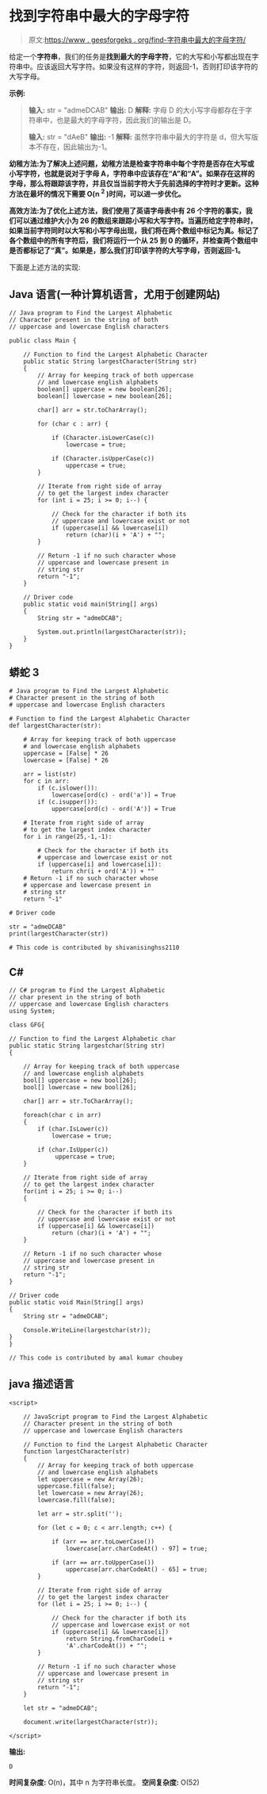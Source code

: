 # 找到字符串中最大的字母字符

> 原文:[https://www . geesforgeks . org/find-字符串中最大的字母字符/](https://www.geeksforgeeks.org/find-the-largest-alphabetic-character-present-in-the-string/)

给定一个**字符串**，我们的任务是**找到最大的字母字符**，它的大写和小写都出现在字符串中。应该返回大写字符。如果没有这样的字符，则返回-1，否则打印该字符的大写字母。

**示例:**

> **输入:** str = "admeDCAB"
> **输出:** D
> **解释:**
> 字母 D 的大小写字母都存在于字符串中，也是最大的字母字符，因此我们的输出是 D。
> 
> **输入:** str = "dAeB"
> **输出:** -1
> **解释:**
> 虽然字符串中最大的字符是 d，但大写版本不存在，因此输出为-1。

**幼稚方法:**为了解决上述问题，幼稚方法是检查字符串中每个字符是否存在大写或小写字符，也就是说**对于字母 A，字符串中应该存在“A”和“A”。如果存在这样的字母，那么将跟踪该字符，并且仅当当前字符大于先前选择的字符时才更新。这种方法在最坏的情况下需要 O(n <sup>2</sup> )时间，可以进一步优化。**

**高效方法:**为了优化上述方法，我们使用了英语字母表中有 26 个字符的事实，我们可以通过维护大小为 26 的数组来跟踪小写和大写字符。当遍历给定字符串时，如果当前字符同时以大写和小写字母出现，我们将在两个数组中标记**为真。标记了各个数组中的所有字符后，我们将运行一个从 25 到 0 的循环，并检查两个数组中是否都标记了“真”。如果是，那么我们打印该字符的大写字母，否则返回-1。**

下面是上述方法的实现:

## Java 语言(一种计算机语言，尤用于创建网站)

```
// Java program to Find the Largest Alphabetic
// Character present in the string of both
// uppercase and lowercase English characters

public class Main {

    // Function to find the Largest Alphabetic Character
    public static String largestCharacter(String str)
    {
        // Array for keeping track of both uppercase
        // and lowercase english alphabets
        boolean[] uppercase = new boolean[26];
        boolean[] lowercase = new boolean[26];

        char[] arr = str.toCharArray();

        for (char c : arr) {

            if (Character.isLowerCase(c))
                lowercase = true;

            if (Character.isUpperCase(c))
                uppercase = true;
        }

        // Iterate from right side of array
        // to get the largest index character
        for (int i = 25; i >= 0; i--) {

            // Check for the character if both its
            // uppercase and lowercase exist or not
            if (uppercase[i] && lowercase[i])
                return (char)(i + 'A') + "";
        }

        // Return -1 if no such character whose
        // uppercase and lowercase present in
        // string str
        return "-1";
    }

    // Driver code
    public static void main(String[] args)
    {
        String str = "admeDCAB";

        System.out.println(largestCharacter(str));
    }
}
```

## 蟒蛇 3

```
# Java program to Find the Largest Alphabetic
# Character present in the string of both
# uppercase and lowercase English characters

# Function to find the Largest Alphabetic Character
def largestCharacter(str):

    # Array for keeping track of both uppercase
    # and lowercase english alphabets
    uppercase = [False] * 26
    lowercase = [False] * 26

    arr = list(str)
    for c in arr:
        if (c.islower()):
            lowercase[ord(c) - ord('a')] = True
        if (c.isupper()):
            uppercase[ord(c) - ord('A')] = True

    # Iterate from right side of array
    # to get the largest index character
    for i in range(25,-1,-1):

        # Check for the character if both its
        # uppercase and lowercase exist or not
        if (uppercase[i] and lowercase[i]):
            return chr(i + ord('A')) + ""
    # Return -1 if no such character whose
    # uppercase and lowercase present in
    # string str
    return "-1"

# Driver code

str = "admeDCAB"
print(largestCharacter(str))

# This code is contributed by shivanisinghss2110
```

## C#

```
// C# program to Find the Largest Alphabetic
// char present in the string of both
// uppercase and lowercase English characters
using System;

class GFG{

// Function to find the Largest Alphabetic char
public static String largestchar(String str)
{

    // Array for keeping track of both uppercase
    // and lowercase english alphabets
    bool[] uppercase = new bool[26];
    bool[] lowercase = new bool[26];

    char[] arr = str.ToCharArray();

    foreach(char c in arr)
    {
        if (char.IsLower(c))
            lowercase = true;

        if (char.IsUpper(c))
             uppercase = true;
    }

    // Iterate from right side of array
    // to get the largest index character
    for(int i = 25; i >= 0; i--)
    {

        // Check for the character if both its
        // uppercase and lowercase exist or not
        if (uppercase[i] && lowercase[i])
            return (char)(i + 'A') + "";
    }

    // Return -1 if no such character whose
    // uppercase and lowercase present in
    // string str
    return "-1";
}

// Driver code
public static void Main(String[] args)
{
    String str = "admeDCAB";

    Console.WriteLine(largestchar(str));
}
}

// This code is contributed by amal kumar choubey
```

## java 描述语言

```
<script>

    // JavaScript program to Find the Largest Alphabetic
    // Character present in the string of both
    // uppercase and lowercase English characters

    // Function to find the Largest Alphabetic Character
    function largestCharacter(str)
    {
        // Array for keeping track of both uppercase
        // and lowercase english alphabets
        let uppercase = new Array(26);
        uppercase.fill(false);
        let lowercase = new Array(26);
        lowercase.fill(false);

        let arr = str.split('');

        for (let c = 0; c < arr.length; c++) {

            if (arr == arr.toLowerCase())
                lowercase[arr.charCodeAt() - 97] = true;

            if (arr == arr.toUpperCase())
                uppercase[arr.charCodeAt() - 65] = true;
        }

        // Iterate from right side of array
        // to get the largest index character
        for (let i = 25; i >= 0; i--) {

            // Check for the character if both its
            // uppercase and lowercase exist or not
            if (uppercase[i] && lowercase[i])
                return String.fromCharCode(i +
                'A'.charCodeAt()) + "";
        }

        // Return -1 if no such character whose
        // uppercase and lowercase present in
        // string str
        return "-1";
    }

    let str = "admeDCAB";

    document.write(largestCharacter(str));

</script>
```

**输出:**

```
D
```

**时间复杂度:** O(n)，其中 n 为字符串长度。
**空间复杂度:** O(52)